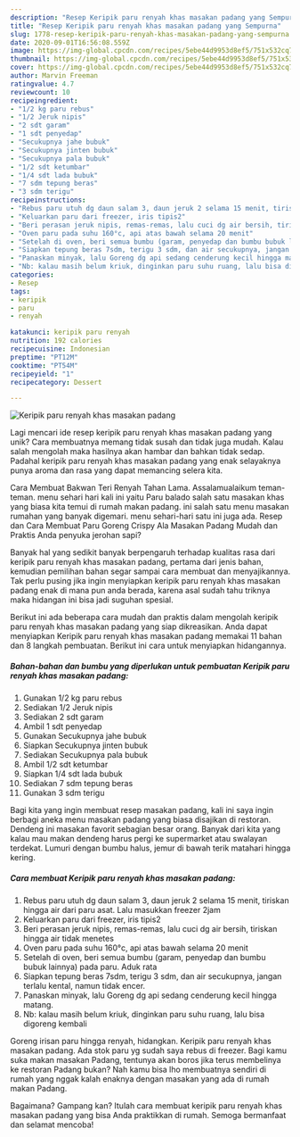 ```yaml
---
description: "Resep Keripik paru renyah khas masakan padang yang Sempurna"
title: "Resep Keripik paru renyah khas masakan padang yang Sempurna"
slug: 1778-resep-keripik-paru-renyah-khas-masakan-padang-yang-sempurna
date: 2020-09-01T16:56:08.559Z
image: https://img-global.cpcdn.com/recipes/5ebe44d9953d8ef5/751x532cq70/keripik-paru-renyah-khas-masakan-padang-foto-resep-utama.jpg
thumbnail: https://img-global.cpcdn.com/recipes/5ebe44d9953d8ef5/751x532cq70/keripik-paru-renyah-khas-masakan-padang-foto-resep-utama.jpg
cover: https://img-global.cpcdn.com/recipes/5ebe44d9953d8ef5/751x532cq70/keripik-paru-renyah-khas-masakan-padang-foto-resep-utama.jpg
author: Marvin Freeman
ratingvalue: 4.7
reviewcount: 10
recipeingredient:
- "1/2 kg paru rebus"
- "1/2 Jeruk nipis"
- "2 sdt garam"
- "1 sdt penyedap"
- "Secukupnya jahe bubuk"
- "Secukupnya jinten bubuk"
- "Secukupnya pala bubuk"
- "1/2 sdt ketumbar"
- "1/4 sdt lada bubuk"
- "7 sdm tepung beras"
- "3 sdm terigu"
recipeinstructions:
- "Rebus paru utuh dg daun salam 3, daun jeruk 2 selama 15 menit, tiriskan hingga air dari paru asat. Lalu masukkan freezer 2jam"
- "Keluarkan paru dari freezer, iris tipis2"
- "Beri perasan jeruk nipis, remas-remas, lalu cuci dg air bersih, tiriskan hingga air tidak menetes"
- "Oven paru pada suhu 160°c, api atas bawah selama 20 menit"
- "Setelah di oven, beri semua bumbu (garam, penyedap dan bumbu bubuk lainnya) pada paru. Aduk rata"
- "Siapkan tepung beras 7sdm, terigu 3 sdm, dan air secukupnya, jangan terlalu kental, namun tidak encer."
- "Panaskan minyak, lalu Goreng dg api sedang cenderung kecil hingga matang."
- "Nb: kalau masih belum kriuk, dinginkan paru suhu ruang, lalu bisa digoreng kembali"
categories:
- Resep
tags:
- keripik
- paru
- renyah

katakunci: keripik paru renyah 
nutrition: 192 calories
recipecuisine: Indonesian
preptime: "PT12M"
cooktime: "PT54M"
recipeyield: "1"
recipecategory: Dessert

---
```



![Keripik paru renyah khas masakan padang](https://img-global.cpcdn.com/recipes/5ebe44d9953d8ef5/751x532cq70/keripik-paru-renyah-khas-masakan-padang-foto-resep-utama.jpg)

Lagi mencari ide resep keripik paru renyah khas masakan padang yang unik? Cara membuatnya memang tidak susah dan tidak juga mudah. Kalau salah mengolah maka hasilnya akan hambar dan bahkan tidak sedap. Padahal keripik paru renyah khas masakan padang yang enak selayaknya punya aroma dan rasa yang dapat memancing selera kita.

Cara Membuat Bakwan Teri Renyah Tahan Lama. Assalamualaikum teman-teman. menu sehari hari kali ini yaitu Paru balado salah satu masakan khas yang biasa kita temui di rumah makan padang. ini salah satu menu masakan rumahan yang banyak digemari. menu sehari-hari satu ini juga ada. Resep dan Cara Membuat Paru Goreng Crispy Ala Masakan Padang Mudah dan Praktis Anda penyuka jerohan sapi?

Banyak hal yang sedikit banyak berpengaruh terhadap kualitas rasa dari keripik paru renyah khas masakan padang, pertama dari jenis bahan, kemudian pemilihan bahan segar sampai cara membuat dan menyajikannya. Tak perlu pusing jika ingin menyiapkan keripik paru renyah khas masakan padang enak di mana pun anda berada, karena asal sudah tahu triknya maka hidangan ini bisa jadi suguhan spesial.


Berikut ini ada beberapa cara mudah dan praktis dalam mengolah keripik paru renyah khas masakan padang yang siap dikreasikan. Anda dapat menyiapkan Keripik paru renyah khas masakan padang memakai 11 bahan dan 8 langkah pembuatan. Berikut ini cara untuk menyiapkan hidangannya.

<!--inarticleads1-->

##### Bahan-bahan dan bumbu yang diperlukan untuk pembuatan Keripik paru renyah khas masakan padang:

1. Gunakan 1/2 kg paru rebus
1. Sediakan 1/2 Jeruk nipis
1. Sediakan 2 sdt garam
1. Ambil 1 sdt penyedap
1. Gunakan Secukupnya jahe bubuk
1. Siapkan Secukupnya jinten bubuk
1. Sediakan Secukupnya pala bubuk
1. Ambil 1/2 sdt ketumbar
1. Siapkan 1/4 sdt lada bubuk
1. Sediakan 7 sdm tepung beras
1. Gunakan 3 sdm terigu


Bagi kita yang ingin membuat resep masakan padang, kali ini saya ingin berbagi aneka menu masakan padang yang biasa disajikan di restoran. Dendeng ini masakan favorit sebagian besar orang. Banyak dari kita yang kalau mau makan dendeng harus pergi ke supermarket atau swalayan terdekat. Lumuri dengan bumbu halus, jemur di bawah terik matahari hingga kering. 

<!--inarticleads2-->

##### Cara membuat Keripik paru renyah khas masakan padang:

1. Rebus paru utuh dg daun salam 3, daun jeruk 2 selama 15 menit, tiriskan hingga air dari paru asat. Lalu masukkan freezer 2jam
1. Keluarkan paru dari freezer, iris tipis2
1. Beri perasan jeruk nipis, remas-remas, lalu cuci dg air bersih, tiriskan hingga air tidak menetes
1. Oven paru pada suhu 160°c, api atas bawah selama 20 menit
1. Setelah di oven, beri semua bumbu (garam, penyedap dan bumbu bubuk lainnya) pada paru. Aduk rata
1. Siapkan tepung beras 7sdm, terigu 3 sdm, dan air secukupnya, jangan terlalu kental, namun tidak encer.
1. Panaskan minyak, lalu Goreng dg api sedang cenderung kecil hingga matang.
1. Nb: kalau masih belum kriuk, dinginkan paru suhu ruang, lalu bisa digoreng kembali


Goreng irisan paru hingga renyah, hidangkan. Keripik paru renyah khas masakan padang. Ada stok paru yg sudah saya rebus di freezer. Bagi kamu suka makan masakan Padang, tentunya akan boros jika terus membelinya ke restoran Padang bukan? Nah kamu bisa lho membuatnya sendiri di rumah yang nggak kalah enaknya dengan masakan yang ada di rumah makan Padang. 

Bagaimana? Gampang kan? Itulah cara membuat keripik paru renyah khas masakan padang yang bisa Anda praktikkan di rumah. Semoga bermanfaat dan selamat mencoba!

